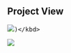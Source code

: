 ## Project View

<kbd>![]([https://www.simplilearn.com/ice9/free_resources_article_thumb/what_is_image_Processing.jpg](https://ibb.co/HDzcNgh)))</kbd>

<kbd>![](https://res.cloudinary.com/anshumxn09/image/upload/v1692799514/test/quickSell_nycbcs.png)</kbd>
